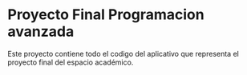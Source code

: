 # Proyecto Final Programacion avanzada
Este proyecto contiene todo el codigo del aplicativo que representa el proyecto final del espacio académico.